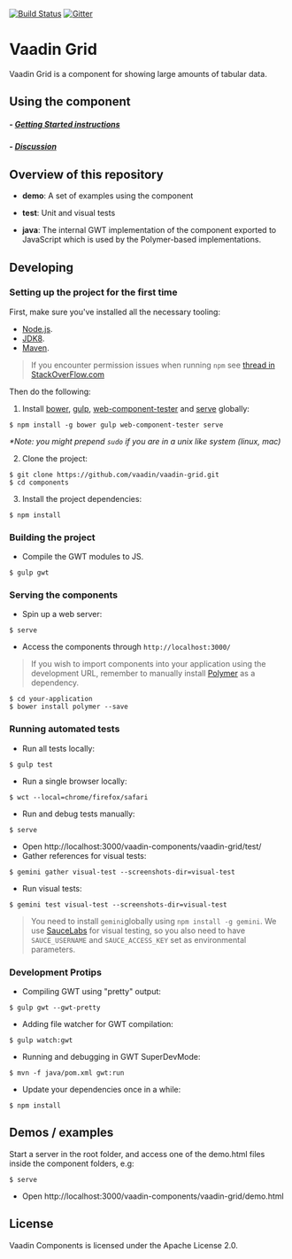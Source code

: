 [![Build Status](https://travis-ci.org/vaadin/components.svg?branch=master)](https://travis-ci.org/vaadin/components)
[![Gitter](https://badges.gitter.im/Join%20Chat.svg)](https://gitter.im/vaadin/components?utm_source=badge&utm_medium=badge&utm_campaign=pr-badge)

# Vaadin Grid

Vaadin Grid is a component for showing large amounts of tabular data.

## Using the component

##### - [Getting Started instructions](http://vaadin.github.io/components-examples/)
##### - [Discussion](https://vaadin.com/forum/#!/category/9848927/)

## Overview of this repository

- **demo**:
  A set of examples using the component

- **test**:
  Unit and visual tests

- **java**:
  The internal GWT implementation of the component
  exported to JavaScript which is used by the Polymer-based implementations.


## Developing

### Setting up the project for the first time

First, make sure you've installed all the necessary tooling:
- [Node.js](http://nodejs.org).
- [JDK8](http://www.oracle.com/technetwork/java/javase/downloads/index.html).
- [Maven](http://maven.apache.org/download.cgi).

> If you encounter permission issues when running `npm` see [thread in StackOverFlow.com](http://stackoverflow.com/questions/16151018/npm-throws-error-without-sudo)

Then do the following:

1. Install [bower](https://www.npmjs.com/package/bower), [gulp](https://www.npmjs.com/package/gulp), [web-component-tester](https://www.npmjs.com/package/web-component-tester) and [serve](https://www.npmjs.com/package/serve) globally:
 ```shell
 $ npm install -g bower gulp web-component-tester serve
 ```
 
 _*Note: you might prepend `sudo` if you are in a unix like system (linux, mac)_

2. Clone the project:
 ```shell
 $ git clone https://github.com/vaadin/vaadin-grid.git
 $ cd components
 ```

3. Install the project dependencies:
 ```shell
 $ npm install
 ```

### Building the project

- Compile the GWT modules to JS.
```shell
$ gulp gwt
```

### Serving the components

- Spin up a web server:
```shell
$ serve
```
- Access the components through `http://localhost:3000/`
> If you wish to import components into your application using the development URL, remember to manually install [Polymer](https://github.com/Polymer/polymer) as a dependency.
```shell
$ cd your-application
$ bower install polymer --save
```

### Running automated tests

- Run all tests locally:
```shell
$ gulp test
```
- Run a single browser locally:
```shell
$ wct --local=chrome/firefox/safari
```
- Run and debug tests manually:
```shell
$ serve
```
  - Open http://localhost:3000/vaadin-components/vaadin-grid/test/
- Gather references for visual tests:
```shell
$ gemini gather visual-test --screenshots-dir=visual-test
```
- Run visual tests:
```shell
$ gemini test visual-test --screenshots-dir=visual-test
```
> You need to install `gemini`globally using `npm install -g gemini`. We use [SauceLabs](http://www.saucelabs.com) for visual testing, so you also need to have `SAUCE_USERNAME` and `SAUCE_ACCESS_KEY` set as environmental parameters.

### Development Protips

- Compiling GWT using "pretty" output:
```shell
$ gulp gwt --gwt-pretty
```
- Adding file watcher for GWT compilation:
```shell
$ gulp watch:gwt
```
- Running and debugging in GWT SuperDevMode:
```shell
$ mvn -f java/pom.xml gwt:run
```
- Update your dependencies once in a while:
```shell
$ npm install
```

## Demos / examples

Start a server in the root folder,
and access one of the demo.html files inside the component folders, e.g:
```shell
$ serve
```
- Open http://localhost:3000/vaadin-components/vaadin-grid/demo.html


## License

Vaadin Components is licensed under the Apache License 2.0.
